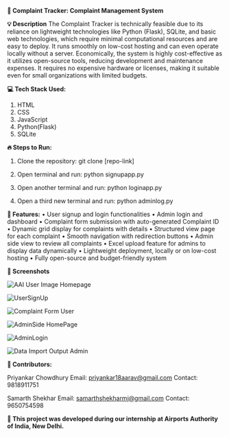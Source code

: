 **📝 Complaint Tracker: Complaint Management System**

**💡 Description**
The Complaint Tracker is technically feasible due to its reliance on lightweight technologies like Python (Flask), SQLite, and basic web technologies, which require minimal computational resources and are easy to deploy. It runs smoothly on low-cost hosting and can even operate locally without a server. Economically, the system is highly cost-effective as it utilizes open-source tools, reducing development and maintenance expenses. It requires no expensive hardware or licenses, making it suitable even for small organizations with limited budgets.

**💻 Tech Stack Used:**
1. HTML
2. CSS
3. JavaScript
4. Python(Flask)
5. SQLite

**🔥 Steps to Run:**
1. Clone the repository:
git clone [repo-link]

2. Open terminal and run:
python signupapp.py

3. Open another terminal and run:
python loginapp.py

4. Open a third new terminal and run:
python adminlog.py

**🌟 Features:**
• User signup and login functionalities
• Admin login and dashboard
• Complaint form submission with auto-generated Complaint ID
• Dynamic grid display for complaints with details
• Structured view page for each complaint
• Smooth navigation with redirection buttons
• Admin side view to review all complaints
• Excel upload feature for admins to display data dynamically
• Lightweight deployment, locally or on low-cost hosting
• Fully open-source and budget-friendly system

**📸 Screenshots**

![AAI User Image Homepage](https://github.com/user-attachments/assets/be023475-07dc-47c3-972e-f6da49551435)

![UserSignUp](https://github.com/user-attachments/assets/95749fff-356a-42d8-8fb4-1ac53842de58)

![Complaint Form User](https://github.com/user-attachments/assets/a1e858b0-82af-4cfb-a929-781b1a89c4e1)

![AdminSide HomePage](https://github.com/user-attachments/assets/384d72e6-f530-418e-bdf0-45a0b1b83c13)

![AdminLogin](https://github.com/user-attachments/assets/e7c0b3eb-582d-40db-9a47-f2dc52a58ec2)

![Data Import Output Admin](https://github.com/user-attachments/assets/74822371-78c8-4484-89f6-bc42a077ed36)


**👥 Contributors:**

Priyankar Chowdhury
Email: priyankar18aarav@gmail.com
Contact: 9818911751

Samarth Shekhar
Email: samarthshekharmj@gmail.com
Contact: 9650754598

**🏢 This project was developed during our internship at Airports Authority of India, New Delhi.**
